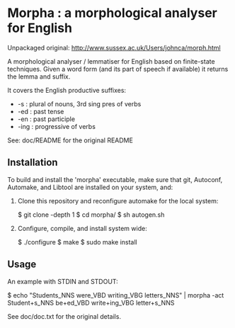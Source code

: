 Morpha : a morphological analyser for English
=============================================

Unpackaged original: http://www.sussex.ac.uk/Users/johnca/morph.html

A morphological analyser / lemmatiser for English based on finite-state 
techniques. Given a word form (and its part of speech if available) it 
returns the lemma and suffix. 

It covers the English productive suffixes:
* -s : plural of nouns, 3rd sing pres of verbs
* -ed : past tense
* -en : past participle
* -ing : progressive of verbs

See: doc/README for the original README

Installation
------------

To build and install the 'morpha' executable, make sure that git, 
Autoconf, Automake, and Libtool are installed on your system, and:

1. Clone this repository and reconfigure automake for the local system:

   $ git clone -depth 1
   $ cd morpha/
   $ sh autogen.sh

2. Configure, compile, and install system wide:

   $ ./configure
   $ make
   $ sudo make install

Usage
-----

An example with STDIN and STDOUT:

   $ echo "Students_NNS were_VBD writing_VBG letters_NNS" | morpha -act
   Student+s_NNS be+ed_VBD write+ing_VBG letter+s_NNS

See doc/doc.txt for the original details.
